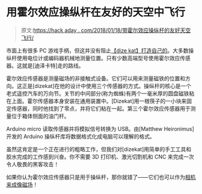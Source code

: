 # 用霍尔效应操纵杆在友好的天空中飞行

> 原文:[https://hack aday . com/2018/01/18/带霍尔效应操纵杆的友好天空飞行/](https://hackaday.com/2018/01/18/flying-the-friendly-skies-with-a-hall-effect-joystick/)

市面上有很多 PC 游戏手柄，但这并没有阻止[【dize kat】打造自己的](https://imgur.com/a/04tiO)。大多数操纵杆使用电位计或编码器机械地测量位置。只有少数高端型号使用霍尔效应传感器。这就是[迪泽卡特]走的路线。

霍尔效应传感器是测量磁场的非接触式设备。它们可以用来测量磁铁的位置和方向。这正是[dizekat]在他的设计中使用三个传感器的方式。操纵杆的核心是一个老式遥控汽车的万向节。关节的中间部分(称为蜘蛛)有两个一毫米厚的圆盘磁铁粘在上面。霍尔传感器本身安装在通用装置中。[Dizekat]用一根筷子的一小块来固定传感器，同时他找到了零点，并将它们粘在一起。第三个霍尔效应传感器用于测量位于箱体侧面的油门杆。

Arduino micro 读取传感器并将模拟信号转换为 USB。由[Matthew Heironimus]开发的 Arduino 操纵杆库将数据格式化成电脑可以理解的格式。

虽然这肯定是一个正在进行的粗略工作，但我们对[dizekat]用简单的手工工具和胶水完成的工作感到兴奋。你不需要 3D 打印机、激光切割机和 CNC 来完成一次令人敬畏的黑客攻击！

如果你认为霍尔效应传感器只是用于操纵杆，那你就错了——它们也可以作为[相机来成像磁场](https://hackaday.com/2017/08/07/imaging-magnetism-with-a-hall-effect-camera/)！